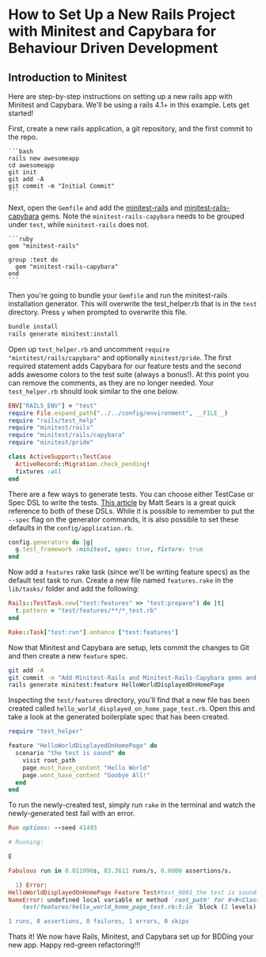 # How to Set Up a New Rails Project with Minitest and Capybara for Behaviour Driven Development
## Introduction to Minitest

Here are step-by-step instructions on setting up a new rails app with Minitest and Capybara. We'll be using a rails 4.1+ in this example. Lets get started!

First, create a new rails application, a git repository, and the first commit to the repo.

    ```bash
    rails new awesomeapp
    cd awesomeapp
    git init
    git add -A
    git commit -m "Initial Commit"
    ```

Next, open the `Gemfile` and add the [minitest-rails](https://github.com/blowmage/minitest-rails) and [minitest-rails-capybara](https://github.com/blowmage/minitest-rails-capybara) gems. Note the `minitest-rails-capybara` needs to be grouped under `test`, while `minitest-rails` does not.

    ```ruby
    gem "minitest-rails"

    group :test do
      gem "minitest-rails-capybara"
    end
    ```

Then you're going to bundle your `Gemfile` and run the minitest-rails installation generator. This will overwrite the test_helper.rb that is in the `test` directory.  Press `y` when prompted to overwrite this file.

```bash
bundle install
rails generate minitest:install
```

Open up `test_helper.rb` and uncomment `require "mintitest/rails/capybara"` and optionally `minitest/pride`. The first required statement adds Capybara for our feature tests and the second adds awesome colors to the test suite (always a bonus!). At this point you can remove the comments, as they are no longer needed. Your `test_helper.rb` should look similar to the one below.  

```ruby
ENV["RAILS_ENV"] = "test"
require File.expand_path("../../config/environment", __FILE__)
require "rails/test_help"
require "minitest/rails"
require "minitest/rails/capybara"
require "minitest/pride"

class ActiveSupport::TestCase
  ActiveRecord::Migration.check_pending!
  fixtures :all
end
```

There are a few ways to generate tests. You can choose either TestCase or Spec DSL to write the tests. [This article](http://www.mattsears.com/articles/2011/12/10/minitest-quick-reference) by Matt Sears is a great quick reference to both of these DSLs. While it is possible to remember to put the `--spec` flag on the generator commands, it is also possible to set these defaults in the `config/application.rb`.

```ruby
config.generators do |g|
  g.test_framework :minitest, spec: true, fixture: true
end
```

Now add a `features` rake task (since we'll be writing feature specs) as the default test task to run. Create a new file named `features.rake` in the `lib/tasks/` folder and add the following:

```ruby
Rails::TestTask.new("test:features" => "test:prepare") do |t|
  t.pattern = "test/features/**/*_test.rb"
end

Rake::Task["test:run"].enhance ["test:features"]
```

Now that Minitest and Capybara are setup, lets commit the changes to Git and then create a new `feature` spec.

```bash
git add -A
git commit -m "Add Minitest-Rails and Minitest-Rails-Capybara gems and configure for Spec DSL"
rails generate minitest:feature HelloWorldDisplayedOnHomePage
```

Inspecting the `test/features` directory, you'll find that a new file has been created called `hello_world_displayed_on_home_page_test.rb`. Open this and take a look at the generated boilerplate spec that has been created.

```ruby
require "test_helper"

feature "HelloWorldDisplayedOnHomePage" do
  scenario "the test is sound" do
    visit root_path
    page.must_have_content "Hello World"
    page.wont_have_content "Goobye All!"
  end
end
```

To run the newly-created test, simply run `rake` in the terminal and watch the newly-generated test fail with an error.  

```ruby
Run options: --seed 41493

# Running:

E

Fabulous run in 0.011996s, 83.3611 runs/s, 0.0000 assertions/s.

  1) Error:
HelloWorldDisplayedOnHomePage Feature Test#test_0001_the test is sound:
NameError: undefined local variable or method `root_path' for #<#<Class:0x007fbc7e44bf00>:0x007fbc7e402300>
    test/features/hello_world_home_page_test.rb:5:in `block (2 levels) in <top (required)>'

1 runs, 0 assertions, 0 failures, 1 errors, 0 skips
```

Thats it! We now have Rails, Minitest, and Capybara set up for BDDing your new app.  Happy red-green refactoring!!!